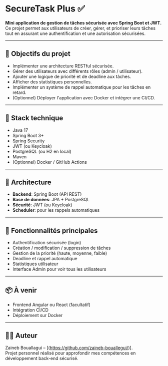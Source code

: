 # SecureTask Plus ✅

**Mini application de gestion de tâches sécurisée avec Spring Boot et JWT.**  
Ce projet permet aux utilisateurs de créer, gérer, et prioriser leurs tâches tout en assurant une authentification et une autorisation sécurisées.

---

## 📌 Objectifs du projet

- Implémenter une architecture RESTful sécurisée.
- Gérer des utilisateurs avec différents rôles (admin / utilisateur).
- Ajouter une logique de priorité et de deadline aux tâches.
- Afficher des statistiques personnelles.
- Implémenter un système de rappel automatique pour les tâches en retard.
- (Optionnel) Déployer l'application avec Docker et intégrer une CI/CD.

---

## 🧰 Stack technique

- Java 17
- Spring Boot 3+
- Spring Security
- JWT (ou Keycloak)
- PostgreSQL (ou H2 en local)
- Maven
- (Optionnel) Docker / GitHub Actions

---

## 🧱 Architecture

- **Backend**: Spring Boot (API REST)
- **Base de données**: JPA + PostgreSQL
- **Sécurité**: JWT (ou Keycloak)
- **Scheduler**: pour les rappels automatiques

---

## 🚀 Fonctionnalités principales

- Authentification sécurisée (login)
- Création / modification / suppression de tâches
- Gestion de la priorité (haute, moyenne, faible)
- Deadline et rappel automatique
- Statistiques utilisateur
- Interface Admin pour voir tous les utilisateurs

---

## 📦 À venir

- Frontend Angular ou React (facultatif)
- Intégration CI/CD
- Déploiement sur Docker

---

## 👩‍💻 Auteur

Zaineb Bouallagui – [(https://github.com/zaineb-bouallegui/)].  
Projet personnel réalisé pour approfondir mes compétences en développement back-end sécurisé.

